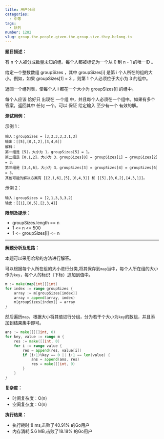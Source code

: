 ```yaml
---
title: 用户分组
categories:
  - 中等
tags:
  - 队列
number: 1282
slug: group-the-people-given-the-group-size-they-belong-to
---
```


**题目描述：**


有 n 个人被分成数量未知的组。每个人都被标记为一个从 0 到 n - 1 的唯一ID 。

给定一个整数数组 groupSizes ，其中 groupSizes[i] 是第 i 个人所在的组的大小。例如，如果 groupSizes[1] = 3 ，则第 1 个人必须位于大小为 3 的组中。

返回一个组列表，使每个人 i 都在一个大小为 groupSizes[i] 的组中。

每个人应该 恰好只 出现在 一个组 中，并且每个人必须在一个组中。如果有多个答案，返回其中 任何 一个。可以 保证 给定输入 至少有一个 有效的解。

**测试用例：**

示例 1：
```
输入：groupSizes = [3,3,3,3,3,1,3]
输出：[[5],[0,1,2],[3,4,6]]
解释：
第一组是 [5]，大小为 1，groupSizes[5] = 1。
第二组是 [0,1,2]，大小为 3，groupSizes[0] = groupSizes[1] = groupSizes[2] = 3。
第三组是 [3,4,6]，大小为 3，groupSizes[3] = groupSizes[4] = groupSizes[6] = 3。
其他可能的解决方案有 [[2,1,6],[5],[0,4,3]] 和 [[5],[0,6,2],[4,3,1]]。
```
示例 2：
```
输入：groupSizes = [2,1,3,3,3,2]
输出：[[1],[0,5],[2,3,4]]
```
**限制及提示：**
- groupSizes.length == n
- 1 <= n <= 500
- 1 <= groupSizes[i] <= n

---
**解题分析及思路：**

本题可以采用哈希的方法进行解答。

可以根据每个人所在组的大小进行分类,将其保存到`map`当中，每个人所在组的大小作为`key`，每个人的标识（下标）追加到值中。
```go
m := make(map[int][]int)
for index := range groupSizes {
    array := m[groupSizes[index]]
    array = append(array, index)
    m[groupSizes[index]] = array
}
```

然后遍历`map`，根据大小将其值进行分组，分为若干个大小为`key`的数组，并且添加到结果集中即可。
```go
ans := make([][]int, 0)
for key, value := range m {
    res := make([]int, 0)
    for i := range value {
        res = append(res, value[i])
        if (i+1)%key == 0 || i+1 == len(value) {
            ans = append(ans, res)
            res = make([]int, 0)
        }
    }
}
```
**复杂度：**
- 时间复杂度：O(n)
- 空间复杂度：O(n)

**执行结果：**

- 执行耗时:8 ms,击败了40.91% 的Go用户
- 内存消耗:5.6 MB,击败了18.18% 的Go用户
